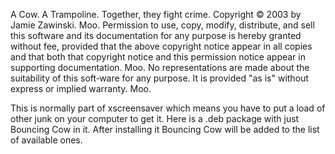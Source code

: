 A Cow.  A Trampoline.  Together, they fight crime.  Copyright © 2003 by Jamie Zawinski. Moo. Permission to use, copy, modify, distribute, and sell this software and its documentation for any purpose is hereby granted without fee, provided that the above copyright notice appear in all copies and that both that copyright notice and this permission notice appear in supporting documentation. Moo. No representations are made about the suitability of this soft‐ware for any purpose. It is provided "as is" without express or implied warranty. Moo.


This is normally part of xscreensaver which means you have to put a load of other junk on your computer to get it.  Here is a .deb package with just Bouncing Cow in it.  After installing it Bouncing Cow will be added to the list of available ones.
